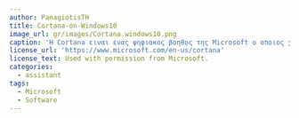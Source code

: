 ```yaml
---
author: PanagiotisTH
title: Cortana-on-Windows10
image_url: gr/images/Cortana.windows10.png
caption: 'Η Cortana ειναι ενας ψηφιακος βοηθος της Microsoft ο οποιος χρησημοποιειτε για τα  Windows 10, Windows 10 Mobile, Windows Phone 8.1, Invoke smart speaker, Microsoft Band, Surface Headphones, Xbox One, iOS, Android, Windows Mixed Reality και στην Amazon Alexa.'
license_url: 'https://www.microsoft.com/en-us/cortana'
license_text: Used with permission from Microsoft.
categories:
  - assistant
tags:
  - Microsoft
  - Software
---
```


